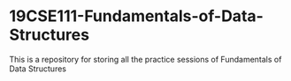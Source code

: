 # 19CSE111-Fundamentals-of-Data-Structures
This is a repository for storing all the practice sessions of Fundamentals of Data Structures 
